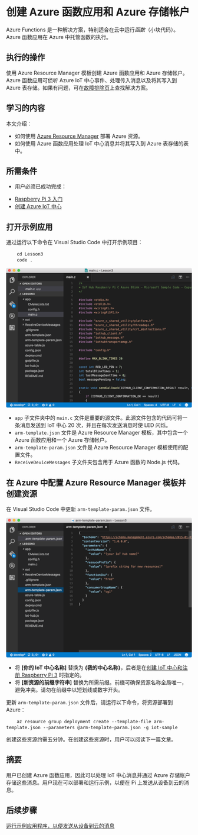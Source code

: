 <properties
    pageTitle="创建 Azure Function App 和存储帐户 | Azure"
    description="Azure 函数应用可侦听 Azure IoT 中心事件、处理传入消息以及将其写入到 Azure 表存储。"
    services="iot-hub"
    documentationcenter=""
    author="shizn"
    manager="timtl"
    tags=""
    keywords="在云中存储数据, 云中存储的数据, iot 云服务" />
<tags
    ms.assetid="4bcfb071-b3ae-48cc-8ea5-7e7434732287"
    ms.service="iot-hub"
    ms.devlang="c"
    ms.topic="article"
    ms.tgt_pltfrm="na"
    ms.workload="na"
    ms.date="11/28/2016"
    wacn.date="01/06/2017"
    ms.author="xshi" />  


# 创建 Azure 函数应用和 Azure 存储帐户
Azure Functions 是一种解决方案，特别适合在云中运行*函数*（小块代码）。Azure 函数应用在 Azure 中托管函数的执行。

## 执行的操作
使用 Azure Resource Manager 模板创建 Azure 函数应用和 Azure 存储帐户。Azure 函数应用可侦听 Azure IoT 中心事件、处理传入消息以及将其写入到 Azure 表存储。如果有问题，可在[故障排除页](/documentation/articles/iot-hub-raspberry-pi-kit-c-troubleshooting/)上查找解决方案。

## 学习的内容
本文介绍：

 - 如何使用 [Azure Resource Manager](/documentation/articles/resource-group-overview/) 部署 Azure 资源。
 - 如何使用 Azure 函数应用处理 IoT 中心消息并将其写入到 Azure 表存储的表中。

## 所需条件
* 用户必须已成功完成：
- [Raspberry Pi 3 入门](/documentation/articles/iot-hub-raspberry-pi-kit-c-get-started/)
- [创建 Azure IoT 中心](/documentation/articles/iot-hub-raspberry-pi-kit-c-get-started/)

## 打开示例应用
通过运行以下命令在 Visual Studio Code 中打开示例项目：


		cd Lesson3
		code .


![存储库结构](./media/iot-hub-raspberry-pi-lessons/lesson3/repo_structure_c.png)  


* `app` 子文件夹中的 `main.c` 文件是重要的源文件。此源文件包含的代码可将一条消息发送到 IoT 中心 20 次，并且在每次发送消息时使 LED 闪烁。
* `arm-template.json` 文件是 Azure Resource Manager 模板，其中包含一个 Azure 函数应用和一个 Azure 存储帐户。
* `arm-template-param.json` 文件是 Azure Resource Manager 模板使用的配置文件。
* `ReceiveDeviceMessages` 子文件夹包含用于 Azure 函数的 Node.js 代码。

## 在 Azure 中配置 Azure Resource Manager 模板并创建资源
在 Visual Studio Code 中更新 `arm-template-param.json` 文件。

![Azure Resource Manager 模板参数](./media/iot-hub-raspberry-pi-lessons/lesson3/arm_para_c.png)  


* 将 **[你的 IoT 中心名称]** 替换为 **{我的中心名称}**，后者是在[创建 IoT 中心和注册 Raspberry Pi 3](/documentation/articles/iot-hub-raspberry-pi-kit-c-lesson2-prepare-azure-iot-hub/) 时指定的。
* 将 **[新资源的前缀字符串]** 替换为所需前缀。前缀可确保资源名称全局唯一，避免冲突。请勿在前缀中以短划线或数字开头。

更新 `arm-template-param.json` 文件后，请运行以下命令，将资源部署到 Azure：


		az resource group deployment create --template-file arm-template.json --parameters @arm-template-param.json -g iot-sample


创建这些资源约需五分钟。在创建这些资源时，用户可以阅读下一篇文章。

## 摘要
用户已创建 Azure 函数应用，因此可以处理 IoT 中心消息并通过 Azure 存储帐户存储这些消息。用户现在可以部署和运行示例，以便在 Pi 上发送从设备到云的消息。

## 后续步骤
[运行示例应用程序，以便发送从设备到云的消息](/documentation/articles/iot-hub-raspberry-pi-kit-c-lesson3-run-azure-blink/)

<!---HONumber=Mooncake_0103_2017-->